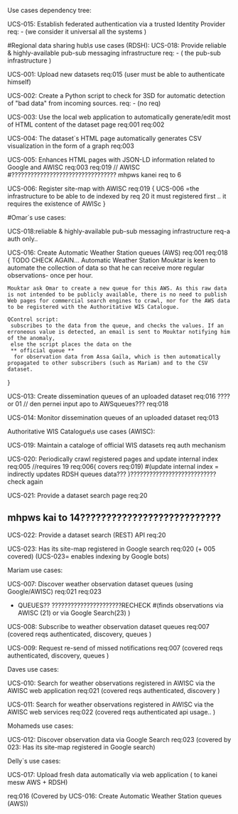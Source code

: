 Use cases dependency tree:



UCS-015: Establish federated authentication via a trusted Identity Provider
req: -
(we consider it universal all the systems )


#Regional data sharing hub\s use cases (RDSH):
UCS-018: Provide reliable & highly-available pub-sub messaging infrastructure
req: -
( the pub-sub infrastructure )

UCS-001: Upload new datasets
req:015
(user must be able to authenticate himself)

UCS-002: Create a Python script to check for 3SD for automatic detection of "bad data" from incoming sources.
req: -
(no req)

UCS-003: Use the local web application to automatically generate/edit most of HTML content of the dataset page
req:001
req:002

UCS-004: The dataset`s HTML page automatically generates CSV visualization in the form of a graph
req:003

UCS-005: Enhances HTML pages with JSON-LD information related to Google and AWISC
req:003
req:019 // AWISC
#????????????????????????????????? mhpws kanei req to 6


UCS-006: Register site-map with AWISC
req:019
{ UCS-006 =the infrastructure  to be able to de indexed by req 20 it must registered first .. it requires the existence of AWISc  }




#Omar`s use cases:

UCS-018:reliable & highly-available pub-sub messaging infrastructure
req-a auth only..

UCS-016: Create Automatic Weather Station queues (AWS)
req:001
req:018
{ 
    TODO CHECK AGAIN...
       Automatic Weather Station
    Mouktar is keen to automate the collection of data so that he can receive more regular observations- once per hour. 
  
    Mouktar ask Omar to create a new queue for this AWS. As this raw data is not intended to be publicly available, there is no need to publish Web pages for commercial search engines to crawl, nor for the AWS data to be registered with the Authoritative WIS Catalogue.

    QControl script:
     subscribes to the data from the queue, and checks the values. If an erroneous value is detected, an email is sent to Mouktar notifying him of the anomaly, 
     else the script places the data on the 
     ** official queue **
      for observation data from Assa Gaïla, which is then automatically propagated to other subscribers (such as Mariam) and to the CSV dataset.

}

UCS-013: Create dissemination queues of an uploaded dataset
req:016 ???? or 01 // den pernei input apo to AWSqueues???
req:018

UCS-014: Monitor dissemination queues of an uploaded dataset
req:013


Authoritative WIS Catalogue\s use cases (AWISC):

UCS-019: Maintain a cataloge of official WIS datasets
req auth mechanism



UCS-020: Periodically crawl registered pages and update internal index
req:005 //requires 19
req:006( covers req:019)
 #(update internal index = indirectly updates RDSH queues data??? )???????????????????????????check again


UCS-021: Provide a dataset search page
req:20
## mhpws kai to 14???????????????????????????

UCS-022: Provide a dataset search (REST) API
req:20


UCS-023: Has its site-map registered in Google search
req:020
(+ 005  covered)
(UCS-023= enables indexing by Google bots)




Mariam use cases:

UCS-007: Discover weather observation dataset queues (using Google/AWISC)
req:021 
req:023
+ QUEUES?? ??????????????????????RECHECK
#(finds observations via AWISC (21) or via Google Search(23) )  


UCS-008: Subscribe to weather observation dataset queues
req:007
(covered reqs authenticated, discovery, queues  )


UCS-009: Request re-send of missed notifications
req:007
(covered reqs authenticated, discovery, queues  )


Daves use cases:

UCS-010: Search for weather observations registered in AWISC via the AWISC web application
req:021
(covered reqs authenticated, discovery )


UCS-011: Search for weather observations registered in AWISC via the AWISC web services
req:022
(covered reqs authenticated api usage.. )



Mohameds use cases:

UCS-012: Discover observation data via Google Search
req:023
(covered by 023: Has its site-map registered in Google search)

Delly`s use cases:


UCS-017: Upload fresh data automatically via web application
( to kanei mesw AWS + RDSH)

req:016
(Covered by UCS-016: Create Automatic Weather Station queues (AWS))
